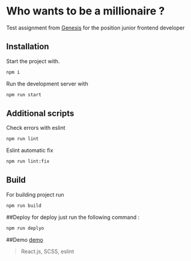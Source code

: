 # Who wants to be a millionaire ?

Test assignment from [Genesis](https://gen.tech/) for the position junior frontend developer

## Installation

Start the project with.

```bash
npm i
```

Run the development server with

```bash
npm run start
```

## Additional scripts
Check errors with eslint

```bash
npm run lint
```

Eslint automatic fix

```bash
npm run lint:fix
```

## Build
For building project run

```bash
npm run build
```

##Deploy
for deploy just run the following command :

```bash
npm run deplyo
```
##Demo
[demo](http://VCHMichael.github.io/genesis-millioner) <br/>


> React.js, SCSS, eslint




    


